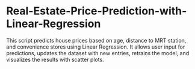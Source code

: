 # Real-Estate-Price-Prediction-with-Linear-Regression
This script predicts house prices based on age, distance to MRT station, and convenience stores using Linear Regression. It allows user input for predictions, updates the dataset with new entries, retrains the model, and visualizes the results with scatter plots.
